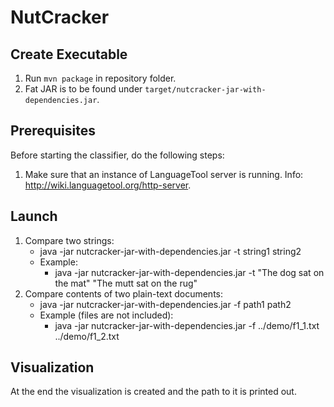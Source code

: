 # NutCracker

## Create Executable
1. Run `mvn package` in repository folder.
2. Fat JAR is to be found under `target/nutcracker-jar-with-dependencies.jar`.

## Prerequisites
Before starting the classifier, do the following steps:
1. Make sure that an instance of LanguageTool server is running. Info: http://wiki.languagetool.org/http-server.

## Launch
1. Compare two strings:
   * java -jar nutcracker-jar-with-dependencies.jar -t string1 string2
   * Example:
      * java -jar nutcracker-jar-with-dependencies.jar -t "The dog sat on the mat" "The mutt sat on the rug"
2. Compare contents of two plain-text documents:
   * java -jar nutcracker-jar-with-dependencies.jar -f path1 path2
   * Example (files are not included):
      * java -jar nutcracker-jar-with-dependencies.jar -f ../demo/f1_1.txt ../demo/f1_2.txt

## Visualization
At the end the visualization is created and the path to it is printed out.

